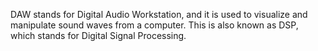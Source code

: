 DAW stands for Digital Audio Workstation, and it is used to visualize and manipulate sound waves from a computer. This is also known as DSP, which stands for Digital Signal Processing.
